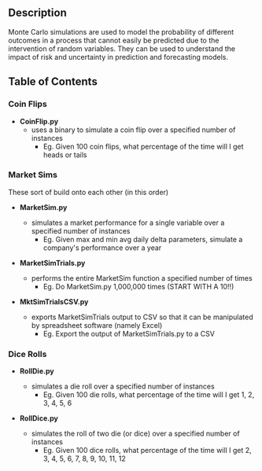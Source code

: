 ## Description

Monte Carlo simulations are used to model the probability of different outcomes in a process that cannot easily be predicted due to the intervention of random variables. They can be used to understand the impact of risk and uncertainty in prediction and forecasting models.

## Table of Contents

### Coin Flips

* <b>CoinFlip.py</b>
  * uses a binary to simulate a coin flip over a specified number of instances
    * Eg. Given 100 coin flips, what percentage of the time will I get heads or tails
    
### Market Sims

These sort of build onto each other (in this order)

* <b>MarketSim.py</b>
  * simulates a market performance for a single variable over a specified number of instances
    * Eg. Given max and min avg daily delta parameters, simulate a company's performance over a year
    
* <b>MarketSimTrials.py</b>
  * performs the entire MarketSim function a specified number of times
    * Eg. Do MarketSim.py 1,000,000 times (START WITH A 10!!)
    
 * <b>MktSimTrialsCSV.py</b>
   * exports MarketSimTrials output to CSV so that it can be manipulated by spreadsheet software (namely Excel)
     * Eg. Export the output of MarketSimTrials.py to a CSV
  
### Dice Rolls

* <b>RollDie.py</b>
  * simulates a die roll over a specified number of instances
    * Eg. Given 100 die rolls, what percentage of the time will I get 1, 2, 3, 4, 5, 6
    
* <b>RollDice.py</b>
  * simulates the roll of two die (or dice) over a specified number of instances
    * Eg. Given 100 dice rolls, what percentage of the time will I get 2, 3, 4, 5, 6, 7, 8, 9, 10, 11, 12
 
